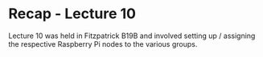 # Recap - Lecture 10

Lecture 10 was held in Fitzpatrick B19B and involved setting up / assigning the respective Raspberry Pi nodes to the various groups.  